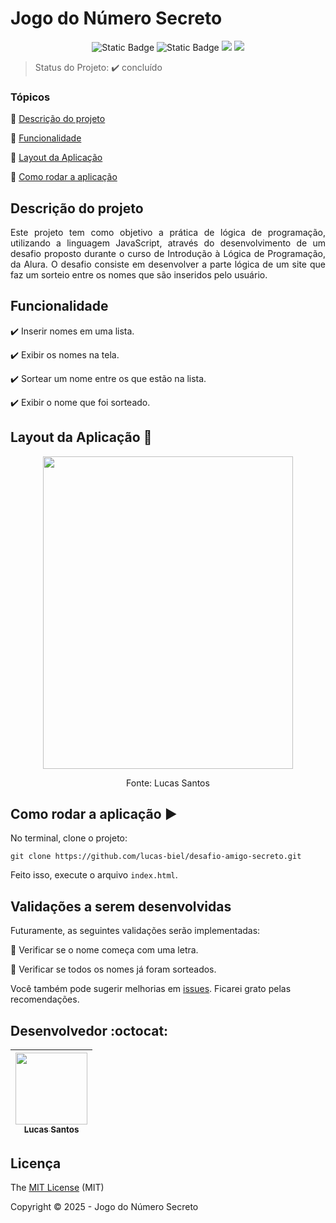 <h1>Jogo do Número Secreto</h1> 

<p align="center">
  <img alt="Static Badge" src="https://img.shields.io/badge/javascript%20-%20language%20-%20e0ba08?style=for-the-badge&logo=javascript&color=e0ba08">
  <img alt="Static Badge" src="https://img.shields.io/badge/deploy%20-%20vercel%20-%20e02c2c?style=for-the-badge&logo=vercel&color=e02c2c">
  <img src="http://img.shields.io/static/v1?label=License&message=MIT&color=blue&style=for-the-badge"/>
  <img src="https://img.shields.io/badge/status%20-%20conclu%C3%ADdo%20-%20green?style=for-the-badge"/>
</p>

> Status do Projeto: :heavy_check_mark: concluído

### Tópicos 

:small_blue_diamond: [Descrição do projeto](#descrição-do-projeto)

:small_blue_diamond: [Funcionalidade](#funcionalidade)

:small_blue_diamond: [Layout da Aplicação](#layout-da-aplicação-dash)

:small_blue_diamond: [Como rodar a aplicação](#como-rodar-a-aplicação-arrow_forward)

## Descrição do projeto 

<p align="justify">
  Este projeto tem como objetivo a prática de lógica de programação, utilizando a linguagem JavaScript, através do desenvolvimento de um desafio proposto durante o curso de Introdução à Lógica de Programação, da Alura.
  O desafio consiste em desenvolver a parte lógica de um site que faz um sorteio entre os nomes que são inseridos pelo usuário.
</p>

## Funcionalidade

:heavy_check_mark: Inserir nomes em uma lista.

:heavy_check_mark: Exibir os nomes na tela.

:heavy_check_mark: Sortear um nome entre os que estão na lista.

:heavy_check_mark: Exibir o nome que foi sorteado.

## Layout da Aplicação :dash:

<p align=center><img src="https://github.com/user-attachments/assets/ab6cab10-4fab-480a-b833-8a9eee155486" width=400 height=500></p>
<p align=center>Fonte: Lucas Santos</p>

## Como rodar a aplicação :arrow_forward:

No terminal, clone o projeto: 

```
git clone https://github.com/lucas-biel/desafio-amigo-secreto.git
```

Feito isso, execute o arquivo `index.html`.

## Validações a serem desenvolvidas

Futuramente, as seguintes validações serão implementadas:

:memo: Verificar se o nome começa com uma letra.

:memo: Verificar se todos os nomes já foram sorteados.

Você também pode sugerir melhorias em [issues](https://github.com/lucas-biel/desafio-amigo-secreto/issues). Ficarei grato pelas recomendações.

## Desenvolvedor :octocat:

| [<img src="https://github.com/user-attachments/assets/4e8471e0-d602-4f75-ac4f-e125ee2a362f" width=115><br><sub>Lucas Santos</sub>](https://github.com/lucas-biel) |
| :---: |

## Licença 

The [MIT License](https://github.com/lucas-biel/desafio-amigo-secreto/blob/main/LICENSE) (MIT)

Copyright :copyright: 2025 - Jogo do Número Secreto
